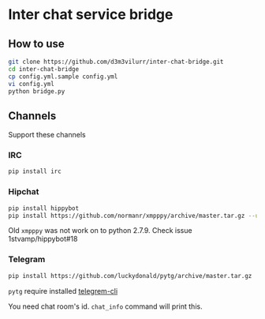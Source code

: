 # Inter chat service bridge

## How to use
```bash
git clone https://github.com/d3m3vilurr/inter-chat-bridge.git
cd inter-chat-bridge
cp config.yml.sample config.yml
vi config.yml
python bridge.py
```

## Channels
Support these channels

### IRC
```bash
pip install irc
```

### Hipchat
```bash
pip install hippybot
pip install https://github.com/normanr/xmpppy/archive/master.tar.gz --upgrade
```
Old `xmpppy` was not work on to python 2.7.9.
Check issue 1stvamp/hippybot#18

### Telegram
```bash
pip install https://github.com/luckydonald/pytg/archive/master.tar.gz
```
`pytg` require installed [telegrem-cli](https://github.com/vysheng/tg)

You need chat room's id. `chat_info` command will print this.
